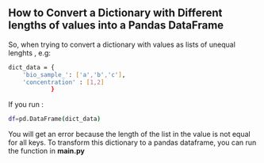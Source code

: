 ## How to Convert a Dictionary with Different lengths of values into a Pandas DataFrame


So, when trying to convert a dictionary with values as lists of unequal lenghts , e.g:
```sh
dict_data = {
    'bio_sample_': ['a','b','c'], 
    'concentration' : [1,2]
            }
```
If you run :
```sh
df=pd.DataFrame(dict_data)
```
You will get an error because the length of the list in the value is not equal for all keys.
To transform this dictionary to a pandas dataframe, you can run the function in **main.py**